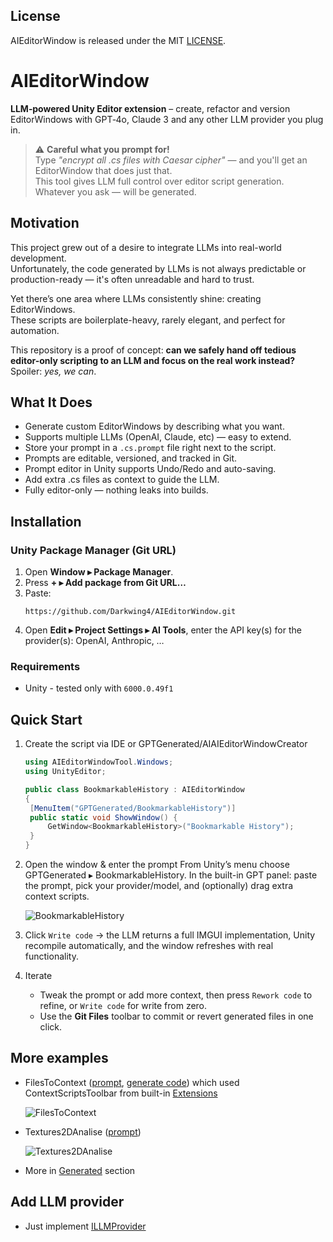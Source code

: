 ## License
AIEditorWindow is released under the MIT [LICENSE](LICENSE).

# AIEditorWindow

**LLM‑powered Unity Editor extension** – create, refactor and version EditorWindows with GPT‑4o, Claude 3 and any other
LLM provider you plug in.

> ⚠️ **Careful what you prompt for!**  
> Type _"encrypt all .cs files with Caesar cipher"_ — and you'll get an EditorWindow that does just that.  
> This tool gives LLM full control over editor script generation.          
> Whatever you ask — will be generated.

## Motivation

This project grew out of a desire to integrate LLMs into real-world development.  
Unfortunately, the code generated by LLMs is not always predictable or production-ready — it's often unreadable and hard
to trust.

Yet there’s one area where LLMs consistently shine: creating EditorWindows.  
These scripts are boilerplate-heavy, rarely elegant, and perfect for automation.

This repository is a proof of concept: **can we safely hand off tedious editor-only scripting to an LLM and focus on the real work instead?**  
Spoiler: _yes, we can_.

## What It Does

- Generate custom EditorWindows by describing what you want.
- Supports multiple LLMs (OpenAI, Claude, etc) — easy to extend.
- Store your prompt in a `.cs.prompt` file right next to the script.
- Prompts are editable, versioned, and tracked in Git.
- Prompt editor in Unity supports Undo/Redo and auto-saving.
- Add extra .cs files as context to guide the LLM.
- Fully editor-only — nothing leaks into builds.

## Installation

### Unity Package Manager (Git URL)

1. Open **Window ▸ Package Manager**.
2. Press **+ ▸ Add package from Git URL…**
3. Paste:
   ```
   https://github.com/Darkwing4/AIEditorWindow.git
   ```
4. Open **Edit ▸ Project Settings ▸ AI Tools**, enter the API key(s) for the provider(s): OpenAI, Anthropic, …

### Requirements

- Unity - tested only with `6000.0.49f1`

## Quick Start

1. Create the script via IDE or GPTGenerated/AIAIEditorWindowCreator
   ```csharp
   using AIEditorWindowTool.Windows;
   using UnityEditor;
   
   public class BookmarkableHistory : AIEditorWindow
   {
    [MenuItem("GPTGenerated/BookmarkableHistory")]
    public static void ShowWindow() {
        GetWindow<BookmarkableHistory>("Bookmarkable History");
    }
   }
   ```
   
2. Open the window & enter the prompt
   From Unity’s menu choose GPTGenerated ▸ BookmarkableHistory.
   In the built-in GPT panel: paste the prompt, pick your provider/model, and (optionally) drag extra context scripts.

   ![BookmarkableHistory](docs/.BookmarkableHistory.png)

3. Click `Write code` → the LLM returns a full IMGUI implementation, Unity recompile automatically, and the window refreshes with real functionality.

4. Iterate
   - Tweak the prompt or add more context, then press `Rework code` to refine, or `Write code` for write from zero.
   - Use the **Git Files** toolbar to commit or revert generated files in one click.

## More examples
   - FilesToContext ([prompt](https://github.com/Darkwing4/AIEditorWindow/blob/main/Editor/Windows/Generated/FilesToContext.cs.prompt), [generate code](https://github.com/Darkwing4/AIEditorWindow/blob/main/Editor/Windows/Generated/FilesToContext.cs)) which used ContextScriptsToolbar from built-in [Extensions](https://github.com/Darkwing4/AIEditorWindow/tree/main/Editor/Extensions)

     ![FilesToContext](docs/.FilesToContext.png)

   - Textures2DAnalise ([prompt](https://github.com/Darkwing4/AIEditorWindow/blob/main/Editor/Windows/Generated/Texture2DAnalizer.cs.prompt))

     ![Textures2DAnalise](docs/.Textures2DAnalise.png)
   
  
 - More in [Generated](https://github.com/Darkwing4/AIEditorWindow/tree/main/Editor/Windows/Generated) section

## Add LLM provider
   - Just implement [ILLMProvider](https://github.com/Darkwing4/AIEditorWindow/tree/main/Editor/LLM/Providers)
